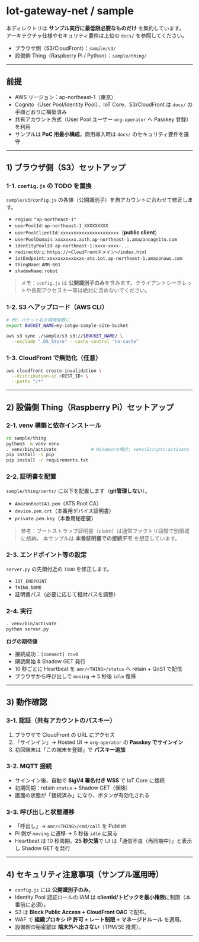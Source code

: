 # Iot-gateway-net / sample
本ディレクトリは **サンプル実行に最低限必要なものだけ** を集約しています。  
アーキテクチャ仕様やセキュリティ要件は上位の `docs/` を参照してください。

- ブラウザ側（S3/CloudFront）：`sample/s3/`
- 設備側 Thing（Raspberry Pi / Python）：`sample/thing/`

---

## 前提
- AWS リージョン：ap-northeast-1（東京）
- Cognito（User Pool/Identity Pool）、IoT Core、S3/CloudFront は `docs/` の手順どおりに構築済み
- 共有アカウント方式（User Pool ユーザー `org-operator` へ Passkey 登録）を利用
- サンプルは **PoC 用最小構成**。商用導入時は `docs/` のセキュリティ要件を遵守

---

## 1) ブラウザ側（S3）セットアップ

### 1-1. `config.js` の TODO を置換
`sample/s3/config.js` の各値（公開識別子）を自アカウントに合わせて修正します。
- `region`: `"ap-northeast-1"`
- `userPoolId`: `ap-northeast-1_XXXXXXXXX`
- `userPoolClientId`: `xxxxxxxxxxxxxxxxxxxxxx`（**public client**）
- `userPoolDomain`: `xxxxxxxx.auth.ap-northeast-1.amazoncognito.com`
- `identityPoolId`: `ap-northeast-1:xxxx-xxxx-...`
- `redirectUri`: `https://<CloudFrontドメイン>/index.html`
- `iotEndpoint`: `xxxxxxxxxxxxxx-ats.iot.ap-northeast-1.amazonaws.com`
- `thingName`: `AMR-001`
- `shadowName`: `robot`

> メモ：`config.js` は **公開識別子のみ**を含みます。クライアントシークレットや長期アクセスキー等は絶対に含めないでください。

### 1-2. S3 へアップロード（AWS CLI）
```bash
# 例: バケット名を環境変数に
export BUCKET_NAME=my-iotgw-sample-site-bucket

aws s3 sync ./sample/s3 s3://$BUCKET_NAME/ \
  --exclude ".DS_Store" --cache-control "no-cache"
````

### 1-3. CloudFront で無効化（任意）

```bash
aws cloudfront create-invalidation \
  --distribution-id <DIST_ID> \
  --paths "/*"
```

---

## 2) 設備側 Thing（Raspberry Pi）セットアップ

### 2-1. venv 構築と依存インストール

```bash
cd sample/thing
python3 -m venv venv
. venv/bin/activate             # Windowsの場合: venv\Scripts\activate
pip install -U pip
pip install -r requirements.txt
```

### 2-2. 証明書を配置

`sample/thing/certs/` に以下を配置します（**git管理しない**）。

* `AmazonRootCA1.pem`（ATS Root CA）
* `device.pem.crt`（本番用デバイス証明書）
* `private.pem.key`（本番用秘密鍵）

> 参考：ブートストラップ証明書（claim）は通常ファクトリ段階で別領域に格納。
> 本サンプルは **本番証明書での接続デモ** を想定しています。

### 2-3. エンドポイント等の設定

`server.py` の先頭付近の `TODO` を修正します。

* `IOT_ENDPOINT`
* `THING_NAME`
* 証明書パス（必要に応じて相対パスを調整）

### 2-4. 実行

```bash
. venv/bin/activate
python server.py
```

**ログの期待値**

* 接続成功：`[connect] rc=0`
* 購読開始 & Shadow GET 発行
* 10 秒ごとに Heartbeat を `amr/<THING>/status` へ retain + QoS1 で配信
* ブラウザから呼び出しで `moving` → 5 秒後 `idle` 復帰

---

## 3) 動作確認

### 3-1. 認証（共有アカウントのパスキー）

1. ブラウザで CloudFront の URL にアクセス
2. 「サインイン」→ Hosted UI → `org-operator` の **Passkey でサインイン**
3. 初回端末は「この端末を登録」で **パスキー追加**

### 3-2. MQTT 接続

* サインイン後、自動で **SigV4 署名付き WSS** で IoT Core に接続
* 初期同期：retain `status` + Shadow GET（保険）
* 画面の状態が「接続済み」になり、ボタンが有効化される

### 3-3. 呼び出しと状態遷移

* 「呼出し」→ `amr/<THING>/cmd/call` を Publish
* Pi 側が `moving` に遷移 → 5 秒後 `idle` に戻る
* Heartbeat は 10 秒周期。**25 秒欠落**で UI は「通信不良（再同期中）」と表示し Shadow GET を発行

---

## 4) セキュリティ注意事項（サンプル運用時）

* `config.js` には **公開識別子のみ**。
* Identity Pool 認証ロールの IAM は **clientId/トピックを最小権限**に制限（本番前に必須）。
* S3 は **Block Public Access + CloudFront OAC** で配布。
* WAF で **組織プロキシ IP 許可 + レート制限 + マネージドルール** を適用。
* 設備側の秘密鍵は **端末外へ出さない**（TPM/SE 推奨）。

---
